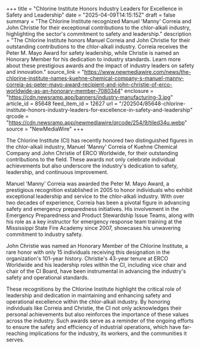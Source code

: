 +++
title = "Chlorine Institute Honors Industry Leaders for Excellence in Safety and Leadership"
date = "2025-04-09T14:15:15Z"
draft = false
summary = "The Chlorine Institute recognized Manuel 'Manny' Correia and John Christie for their exceptional contributions to the chlor-alkali industry, highlighting the sector's commitment to safety and leadership."
description = "The Chlorine Institute honors Manuel Correia and John Christie for their outstanding contributions to the chlor-alkali industry. Correia receives the Peter M. Mayo Award for safety leadership, while Christie is named an Honorary Member for his dedication to industry standards. Learn more about these prestigious awards and the impact of industry leaders on safety and innovation."
source_link = "https://www.newmediawire.com/news/the-chlorine-institute-names-kuehne-chemical-company-s-manuel-manny-correia-as-peter-mayo-award-recipient-and-john-christie-of-erco-worldwide-as-an-honorary-member-7080344"
enclosure = "https://cdn.newsramp.app/banners/industry-manufacturing-3.jpg"
article_id = 85648
feed_item_id = 12627
url = "/202504/85648-chlorine-institute-honors-industry-leaders-for-excellence-in-safety-and-leadership"
qrcode = "https://cdn.newsramp.app/newmediawire/qrcode/254/9/tiled34u.webp"
source = "NewMediaWire"
+++

<p>The Chlorine Institute (CI) has recently honored two distinguished figures in the chlor-alkali industry, Manuel 'Manny' Correia of Kuehne Chemical Company and John Christie of ERCO Worldwide, for their outstanding contributions to the field. These awards not only celebrate individual achievements but also underscore the industry's dedication to safety, leadership, and continuous improvement.</p><p>Manuel 'Manny' Correia was awarded the Peter M. Mayo Award, a prestigious recognition established in 2005 to honor individuals who exhibit exceptional leadership and service to the chlor-alkali industry. With over two decades of experience, Correia has been a pivotal figure in advancing safety and emergency preparedness initiatives. His involvement in the Emergency Preparedness and Product Stewardship Issue Teams, along with his role as a key instructor for emergency response team training at the Mississippi State Fire Academy since 2007, showcases his unwavering commitment to industry safety.</p><p>John Christie was named an Honorary Member of the Chlorine Institute, a rare honor with only 15 individuals receiving this designation in the organization's 101-year history. Christie's 43-year tenure at ERCO Worldwide and his leadership roles within the CI, including vice chair and chair of the CI Board, have been instrumental in advancing the industry's safety and operational standards.</p><p>These recognitions by the Chlorine Institute highlight the critical role of leadership and dedication in maintaining and enhancing safety and operational excellence within the chlor-alkali industry. By honoring individuals like Correia and Christie, the CI not only acknowledges their personal achievements but also reinforces the importance of these values across the industry. Such awards serve as a reminder of the ongoing efforts to ensure the safety and efficiency of industrial operations, which have far-reaching implications for the industry, its workers, and the communities it serves.</p>